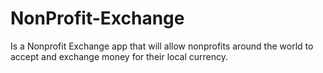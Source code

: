 # NonProfit-Exchange
Is a Nonprofit Exchange app that will allow nonprofits around the world to accept and exchange money for their local currency. 
